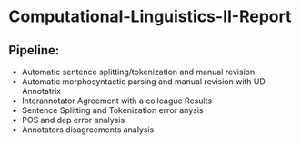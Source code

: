 # Computational-Linguistics-II-Report

## Pipeline:
- Automatic sentence splitting/tokenization and manual revision
- Automatic morphosyntactic parsing and manual revision with UD Annotatrix
- Interannotator Agreement with a colleague
Results
- Sentence Splitting and Tokenization error anysis
- POS and dep error analysis
- Annotators disagreements analysis
